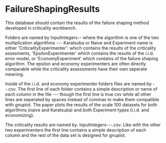# FailureShapingResults
This database should contain the results of the failure shaping method developed in criticality workbench.

Folders are named by InputIntegers-<AlgorithmName>-<ExperimentName> where the algorithm is one of the two
multiplication algorithms --- Karatsuba or Naive and Experiment name is either 'CriticalityExperimenter': which contains the
results of the criticality assesments, 'EpsilonExperimenter' which contains the results of the i.i.d. error model, 
or 'EconomyExperiment' which contains of the failure shaping algorithm. The epsilon and economy experimenters are often 
directly comparable while the criticality assessments have their own seperate meaning. 

Inside of the i.i.d. and economy experimenter folders files are named by <ExperimentName>-<ErrorMeasure>-<Scale>.csv. The first
line of each folder contains a simple description or name of each column in the file --- though the first line is true
csv while all other lines are seperated by spaces instead of commas to make them compatible with gnuplot. The paper plots the
results of the scale 100 datasets for both algorithms (naive and Karatsuba) and both Experiment types (i.i.d. and economizing).

The criticality results are named by: InputIntegers-<Failure Interface name>-<Error Measure>-<scale>.csv. Like with the 
other two experimenters the first line contains a simple description of each column and the rest of the data set is 
designed for gnuplot.
